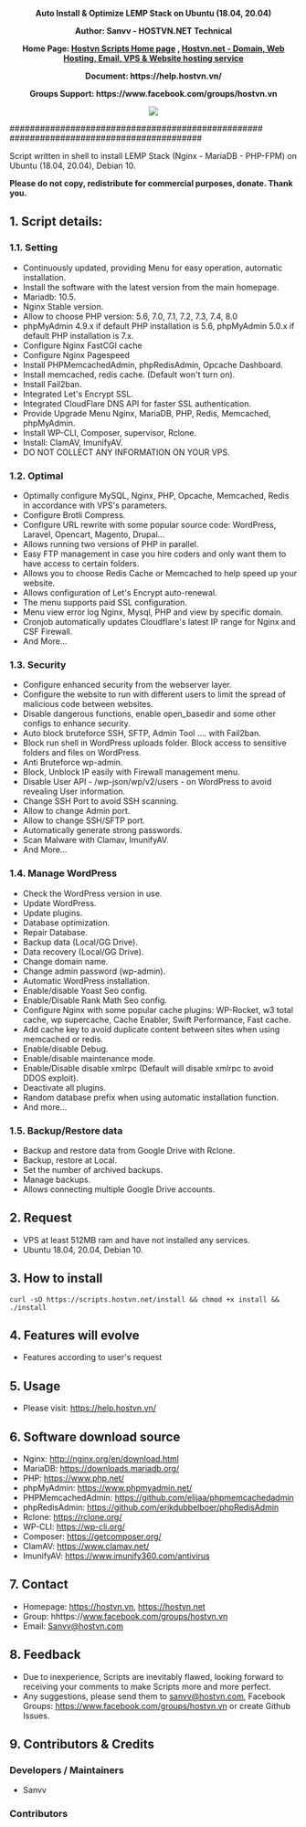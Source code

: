 <p align="center"><strong>Auto Install & Optimize LEMP Stack on Ubuntu (18.04, 20.04)</strong></p>
<p align="center"><strong>Author: Sanvv - HOSTVN.NET Technical</strong></p>
<p align="center"><strong>Home Page: <a href="https://hostvn.vn/">Hostvn Scripts Home page</a> , <a href="https://hostvn.net ">Hostvn.net - Domain, Web Hosting, Email, VPS &amp; Website hosting service</a></strong></p>
<p align="center"><strong>Document: https://help.hostvn.vn/</strong></p>
<p align="center"><strong>Groups Support: https://www.facebook.com/groups/hostvn.vn</strong></p>

<p align="center"> <img src="https://blog.hostvn.net/wp-content/uploads/2020/07/logo-big-2.png" /> </p>

################################################## ######################################

Script written in shell to install LEMP Stack (Nginx - MariaDB - PHP-FPM) on Ubuntu (18.04, 20.04), Debian 10.

<b>Please do not copy, redistribute for commercial purposes, donate. Thank you.</b>

## 1. Script details:

### 1.1. Setting

- Continuously updated, providing Menu for easy operation, automatic installation.
- Install the software with the latest version from the main homepage.
- Mariadb: 10.5.
- Nginx Stable version.
- Allow to choose PHP version: 5.6, 7.0, 7.1, 7.2, 7.3, 7.4, 8.0
- phpMyAdmin 4.9.x if default PHP installation is 5.6, phpMyAdmin 5.0.x if default PHP installation is 7.x.
- Configure Nginx FastCGI cache
- Configure Nginx Pagespeed
- Install PHPMemcachedAdmin, phpRedisAdmin, Opcache Dashboard.
- Install memcached, redis cache. (Default won't turn on).
- Install Fail2ban.
- Integrated Let's Encrypt SSL.
- Integrated CloudFlare DNS API for faster SSL authentication.
- Provide Upgrade Menu Nginx, MariaDB, PHP, Redis, Memcached, phpMyAdmin.
- Install WP-CLI, Composer, supervisor, Rclone.
- Install: ClamAV, ImunifyAV.
- DO NOT COLLECT ANY INFORMATION ON YOUR VPS.

### 1.2. Optimal

- Optimally configure MySQL, Nginx, PHP, Opcache, Memcached, Redis in accordance with VPS's parameters.
- Configure Brotli Compress.
- Configure URL rewrite with some popular source code: WordPress, Laravel, Opencart, Magento, Drupal...
- Allows running two versions of PHP in parallel.
- Easy FTP management in case you hire coders and only want them to have access to certain folders.
- Allows you to choose Redis Cache or Memcached to help speed up your website.
- Allows configuration of Let's Encrypt auto-renewal.
- The menu supports paid SSL configuration.
- Menu view error log Nginx, Mysql, PHP and view by specific domain.
- Cronjob automatically updates Cloudflare's latest IP range for Nginx and CSF Firewall.
- And More...

### 1.3. Security

- Configure enhanced security from the webserver layer.
- Configure the website to run with different users to limit the spread of malicious code between websites.
- Disable dangerous functions, enable open_basedir and some other configs to enhance security.
- Auto block bruteforce SSH, SFTP, Admin Tool .... with Fail2ban.
- Block run shell in WordPress uploads folder. Block access to sensitive folders and files on WordPress.
- Anti Bruteforce wp-admin.
- Block, Unblock IP easily with Firewall management menu.
- Disable User API - /wp-json/wp/v2/users - on WordPress to avoid revealing User information.
- Change SSH Port to avoid SSH scanning.
- Allow to change Admin port.
- Allow to change SSH/SFTP port.
- Automatically generate strong passwords.
- Scan Malware with Clamav, ImunifyAV.
- And More...

### 1.4. Manage WordPress

- Check the WordPress version in use.
- Update WordPress.
- Update plugins.
- Database optimization.
- Repair Database.
- Backup data (Local/GG Drive).
- Data recovery (Local/GG Drive).
- Change domain name.
- Change admin password (wp-admin).
- Automatic WordPress installation.
- Enable/disable Yoast Seo config.
- Enable/Disable Rank Math Seo config.
- Configure Nginx with some popular cache plugins: WP-Rocket, w3 total cache, wp supercache, Cache Enabler, Swift Performance, Fast cache.
- Add cache key to avoid duplicate content between sites when using memcached or redis.
- Enable/disable Debug.
- Enable/disable maintenance mode.
- Enable/Disable disable xmlrpc (Default will disable xmlrpc to avoid DDOS exploit).
- Deactivate all plugins.
- Random database prefix when using automatic installation function.
- And more...

### 1.5. Backup/Restore data

- Backup and restore data from Google Drive with Rclone.
- Backup, restore at Local.
- Set the number of archived backups.
- Manage backups.
- Allows connecting multiple Google Drive accounts.

## 2. Request

- VPS at least 512MB ram and have not installed any services.
- Ubuntu 18.04, 20.04, Debian 10.

## 3. How to install

`curl -sO https://scripts.hostvn.net/install && chmod +x install && ./install`

## 4. Features will evolve

- Features according to user's request

## 5. Usage

- Please visit: https://help.hostvn.vn/

## 6. Software download source

- Nginx: http://nginx.org/en/download.html
- MariaDB: https://downloads.mariadb.org/
- PHP: https://www.php.net/
- phpMyAdmin: https://www.phpmyadmin.net/
- PHPMemcachedAdmin: https://github.com/elijaa/phpmemcachedadmin
- phpRedisAdmin: https://github.com/erikdubbelboer/phpRedisAdmin
- Rclone: https://rclone.org/
- WP-CLI: https://wp-cli.org/
- Composer: https://getcomposer.org/
- ClamAV: https://www.clamav.net/
- ImunifyAV: https://www.imunify360.com/antivirus

## 7. Contact

- Homepage: https://hostvn.vn, https://hostvn.net
- Group: hhttps://www.facebook.com/groups/hostvn.vn
- Email: Sanvv@hostvn.com

## 8. Feedback

- Due to inexperience, Scripts are inevitably flawed, looking forward to receiving your comments to make Scripts more and more perfect.
- Any suggestions, please send them to sanvv@hostvn.com, Facebook Groups: https://www.facebook.com/groups/hostvn.vn or create Github Issues.

## 9. Contributors & Credits

### Developers / Maintainers

- Sanvv

### Contributors
